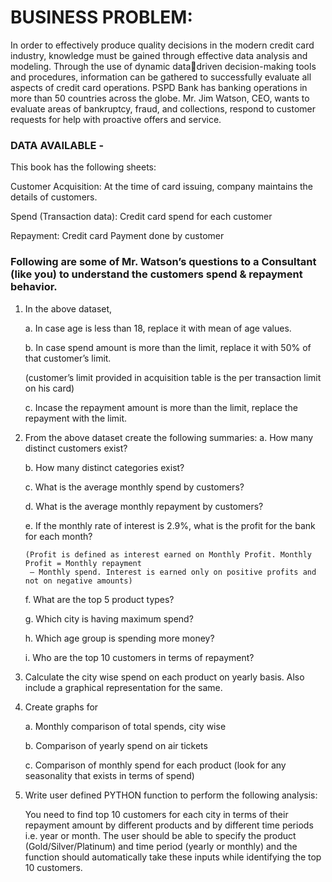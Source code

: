 # BUSINESS PROBLEM:
In order to effectively produce quality decisions in the modern credit card industry, knowledge 
must be gained through effective data analysis and modeling. Through the use of dynamic datadriven decision-making tools and procedures, information can be gathered to successfully evaluate 
all aspects of credit card operations. PSPD Bank has banking operations in more than 50 countries 
across the globe. Mr. Jim Watson, CEO, wants to evaluate areas of bankruptcy, fraud, and 
collections, respond to customer requests for help with proactive offers and service.
### DATA AVAILABLE -
This book has the following sheets:

 Customer Acquisition:  At the time of card issuing, company maintains the details of customers.

Spend (Transaction data): Credit card spend for each customer

Repayment: Credit card Payment done by customer

### Following are some of Mr. Watson’s questions to a Consultant (like you) to understand the customers spend & repayment behavior.
1. In the above dataset,

    a. In case age is less than 18, replace it with mean of age values.

    b. In case spend amount is more than the limit, replace it with 50% of that customer’s limit. 

   (customer’s limit provided in acquisition table is the per transaction limit on his card)

    c. Incase the repayment amount is more than the limit, replace the repayment with the 
       limit.

2. From the above dataset create the following summaries:
      a. How many distinct customers exist?

      b. How many distinct categories exist?

      c. What is the average monthly spend by customers?
  
      d. What is the average monthly repayment by customers?

      e. If the monthly rate of interest is 2.9%, what is the profit for the bank for each month? 

       (Profit is defined as interest earned on Monthly Profit. Monthly Profit = Monthly repayment 
        – Monthly spend. Interest is earned only on positive profits and not on negative amounts)


      f. What are the top 5 product types?

      g. Which city is having maximum spend?

      h. Which age group is spending more money?

      i. Who are the top 10 customers in terms of repayment?

 3. Calculate the city wise spend on each product on yearly basis. Also include a graphical 
     representation for the same.

 4. Create graphs for

      a. Monthly comparison of total spends, city wise

      b. Comparison of yearly spend on air tickets

      c. Comparison of monthly spend for each product (look for any seasonality
         that exists in terms of spend)

 5. Write user defined PYTHON function to perform the following analysis:

       You need to find top 10 customers for each city in terms of their repayment amount by 
       different products and by different time periods i.e. year or month. The user should be able 
       to specify the product (Gold/Silver/Platinum) and time period (yearly or monthly) and the 
       function should automatically take these inputs while identifying the top 10 customers.
